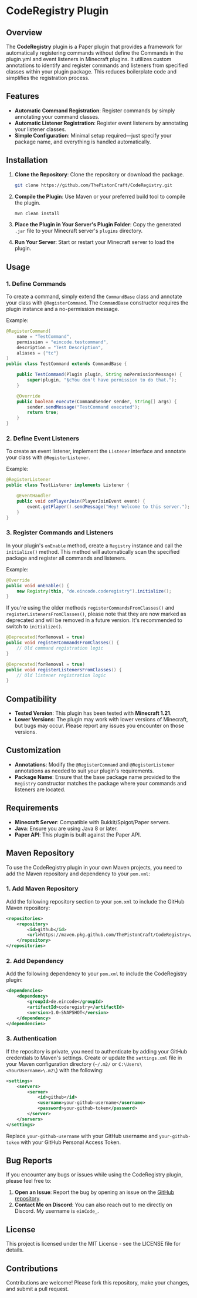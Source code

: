# CodeRegistry Plugin

## Overview

The **CodeRegistry** plugin is a Paper plugin that provides a framework for automatically registering commands without define the Commands in the plugin.yml and event listeners in Minecraft plugins. It utilizes custom annotations to identify and register commands and listeners from specified classes within your plugin package. This reduces boilerplate code and simplifies the registration process.

## Features

- **Automatic Command Registration**: Register commands by simply annotating your command classes.
- **Automatic Listener Registration**: Register event listeners by annotating your listener classes.
- **Simple Configuration**: Minimal setup required—just specify your package name, and everything is handled automatically.

## Installation

1. **Clone the Repository**: Clone the repository or download the package.

   ```bash
   git clone https://github.com/ThePistonCraft/CodeRegistry.git
   ```

2. **Compile the Plugin**: Use Maven or your preferred build tool to compile the plugin.

   ```bash
   mvn clean install
   ```

3. **Place the Plugin in Your Server's Plugin Folder**: Copy the generated `.jar` file to your Minecraft server's `plugins` directory.

4. **Run Your Server**: Start or restart your Minecraft server to load the plugin.

## Usage

### 1. Define Commands

To create a command, simply extend the `CommandBase` class and annotate your class with `@RegisterCommand`. The `CommandBase` constructor requires the plugin instance and a no-permission message.

Example:

```java
@RegisterCommand(
    name = "TestCommand",
    permission = "eincode.testcommand",
    description = "Test Description",
    aliases = {"tc"}
)
public class TestCommand extends CommandBase {

    public TestCommand(Plugin plugin, String noPermissionMessage) {
        super(plugin, "§cYou don't have permission to do that.");
    }

    @Override
    public boolean execute(CommandSender sender, String[] args) {
        sender.sendMessage("TestCommand executed");
        return true;
    }
}
```

### 2. Define Event Listeners

To create an event listener, implement the `Listener` interface and annotate your class with `@RegisterListener`.

Example:

```java
@RegisterListener
public class TestListener implements Listener {

    @EventHandler
    public void onPlayerJoin(PlayerJoinEvent event) {
        event.getPlayer().sendMessage("Hey! Welcome to this server.");
    }
}
```

### 3. Register Commands and Listeners

In your plugin's `onEnable` method, create a `Registry` instance and call the `initialize()` method. This method will automatically scan the specified package and register all commands and listeners.

Example:

```java
@Override
public void onEnable() {
    new Registry(this, "de.eincode.coderegistry").initialize();
}
```

If you're using the older methods `registerCommandsFromClasses()` and `registerListenersFromClasses()`, please note that they are now marked as deprecated and will be removed in a future version. It's recommended to switch to `initialize()`.

```java
@Deprecated(forRemoval = true)
public void registerCommandsFromClasses() {
    // Old command registration logic
}

@Deprecated(forRemoval = true)
public void registerListenersFromClasses() {
    // Old listener registration logic
}
```

## Compatibility

- **Tested Version**: This plugin has been tested with **Minecraft 1.21**.
- **Lower Versions**: The plugin may work with lower versions of Minecraft, but bugs may occur. Please report any issues you encounter on those versions.

## Customization

- **Annotations**: Modify the `@RegisterCommand` and `@RegisterListener` annotations as needed to suit your plugin's requirements.
- **Package Name**: Ensure that the base package name provided to the `Registry` constructor matches the package where your commands and listeners are located.

## Requirements

- **Minecraft Server**: Compatible with Bukkit/Spigot/Paper servers.
- **Java**: Ensure you are using Java 8 or later.
- **Paper API**: This plugin is built against the Paper API.

## Maven Repository

To use the CodeRegistry plugin in your own Maven projects, you need to add the Maven repository and dependency to your `pom.xml`:

### 1. Add Maven Repository

Add the following repository section to your `pom.xml` to include the GitHub Maven repository:

```xml
<repositories>
    <repository>
        <id>github</id>
        <url>https://maven.pkg.github.com/ThePistonCraft/CodeRegistry</url>
    </repository>
</repositories>
```

### 2. Add Dependency

Add the following dependency to your `pom.xml` to include the CodeRegistry plugin:

```xml
<dependencies>
    <dependency>
        <groupId>de.eincode</groupId>
        <artifactId>coderegistry</artifactId>
        <version>1.0-SNAPSHOT</version>
    </dependency>
</dependencies>
```

### 3. Authentication

If the repository is private, you need to authenticate by adding your GitHub credentials to Maven's settings. Create or update the `settings.xml` file in your Maven configuration directory (`~/.m2/` or `C:\Users\<YourUsername>\.m2\`) with the following:

```xml
<settings>
    <servers>
        <server>
            <id>github</id>
            <username>your-github-username</username>
            <password>your-github-token</password>
        </server>
    </servers>
</settings>
```

Replace `your-github-username` with your GitHub username and `your-github-token` with your GitHub Personal Access Token.

## Bug Reports

If you encounter any bugs or issues while using the CodeRegistry plugin, please feel free to:

1. **Open an Issue**: Report the bug by opening an issue on the [GitHub repository](https://github.com/ThePistonCraft/CodeRegistry/issues).
2. **Contact Me on Discord**: You can also reach out to me directly on Discord. My username is `einCode_`.

## License

This project is licensed under the MIT License - see the LICENSE file for details.

## Contributions

Contributions are welcome! Please fork this repository, make your changes, and submit a pull request.
